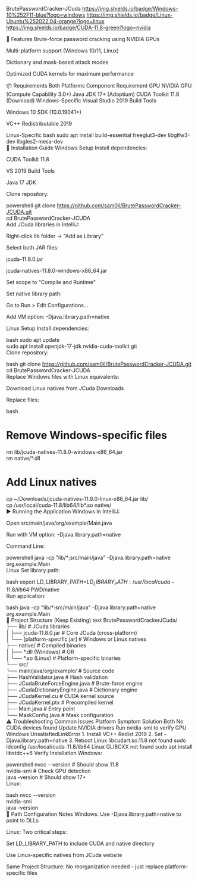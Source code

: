 BrutePasswordCracker-JCuda
https://img.shields.io/badge/Windows-10%252F11-blue?logo=windows
https://img.shields.io/badge/Linux-Ubuntu%252022.04-orange?logo=linux
https://img.shields.io/badge/CUDA-11.8-green?logo=nvidia

🌟 Features
Brute-force password cracking using NVIDIA GPUs

Multi-platform support (Windows 10/11, Linux)

Dictionary and mask-based attack modes

Optimized CUDA kernels for maximum performance

📦 Requirements
Both Platforms
Component	Requirement
GPU	NVIDIA GPU (Compute Capability 3.0+)
Java	JDK 17+ (Adoptium)
CUDA	Toolkit 11.8 (Download)
Windows-Specific
Visual Studio 2019 Build Tools

Windows 10 SDK (10.0.19041+)

VC++ Redistributable 2019

Linux-Specific
bash
sudo apt install build-essential freeglut3-dev libglfw3-dev libgles2-mesa-dev  
🚀 Installation Guide
Windows Setup
Install dependencies:

CUDA Toolkit 11.8

VS 2019 Build Tools

Java 17 JDK

Clone repository:

powershell
git clone https://github.com/sam0il/BrutePasswordCracker-JCUDA.git  
cd BrutePasswordCracker-JCUDA  
Add JCuda libraries in IntelliJ:

Right-click lib folder → "Add as Library"

Select both JAR files:

jcuda-11.8.0.jar

jcuda-natives-11.8.0-windows-x86_64.jar

Set scope to "Compile and Runtime"

Set native library path:

Go to Run > Edit Configurations...

Add VM option: -Djava.library.path=native

Linux Setup
Install dependencies:

bash
sudo apt update  
sudo apt install openjdk-17-jdk nvidia-cuda-toolkit git  
Clone repository:

bash
git clone https://github.com/sam0il/BrutePasswordCracker-JCUDA.git  
cd BrutePasswordCracker-JCUDA  
Replace Windows files with Linux equivalents:

Download Linux natives from JCuda Downloads

Replace files:

bash
# Remove Windows-specific files  
rm lib/jcuda-natives-11.8.0-windows-x86_64.jar  
rm native/*.dll  

# Add Linux natives  
cp ~/Downloads/jcuda-natives-11.8.0-linux-x86_64.jar lib/  
cp /usr/local/cuda-11.8/lib64/lib*.so native/  
▶️ Running the Application
Windows
In IntelliJ:

Open src/main/java/org/example/Main.java

Run with VM option: -Djava.library.path=native

Command Line:

powershell
java -cp "lib/*;src/main/java" -Djava.library.path=native org.example.Main  
Linux
Set library path:

bash
export LD_LIBRARY_PATH=$LD_LIBRARY_PATH:/usr/local/cuda-11.8/lib64:$PWD/native  
Run application:

bash
java -cp "lib/*:src/main/java" -Djava.library.path=native org.example.Main  
📂 Project Structure (Keep Existing)
text
BrutePasswordCrackerJCuda/  
├── lib/                          # JCuda libraries  
│   ├── jcuda-11.8.0.jar          # Core JCuda (cross-platform)  
│   └── [platform-specific jar]   # Windows or Linux natives  
├── native/                       # Compiled binaries  
│   ├── *.dll (Windows)           # OR  
│   └── *.so (Linux)              # Platform-specific binaries  
└── src/  
    └── main/java/org/example/    # Source code  
        ├── HashValidator.java    # Hash validation  
        ├── JCudaBruteForceEngine.java # Brute-force engine  
        ├── JCudaDictionaryEngine.java # Dictionary engine  
        ├── JCudaKernel.cu        # CUDA kernel source  
        ├── JCudaKernel.ptx       # Precompiled kernel  
        ├── Main.java             # Entry point  
        └── MaskConfig.java       # Mask configuration  
⚠️ Troubleshooting
Common Issues
Platform	Symptom	Solution
Both	No CUDA devices found	Update NVIDIA drivers
Run nvidia-smi to verify GPU
Windows	UnsatisfiedLinkError	1. Install VC++ Redist 2019
2. Set -Djava.library.path=native
3. Reboot
Linux	libcudart.so.11.8 not found	sudo ldconfig /usr/local/cuda-11.8/lib64
Linux	GLIBCXX not found	sudo apt install libstdc++6
Verify Installation
Windows:

powershell
nvcc --version  # Should show 11.8  
nvidia-smi      # Check GPU detection  
java -version   # Should show 17+  
Linux:

bash
nvcc --version  
nvidia-smi  
java -version  
🔧 Path Configuration Notes
Windows: Use -Djava.library.path=native to point to DLLs

Linux: Two critical steps:

Set LD_LIBRARY_PATH to include CUDA and native directory

Use Linux-specific natives from JCuda website

Same Project Structure: No reorganization needed - just replace platform-specific files
